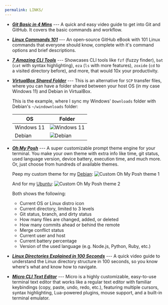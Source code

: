 ```yaml
---
permalink: LINKS/
---
```


-   [**_Git Basic in 4 Mins_**](https://youtu.be/e9lnsKot_SQ) --- A quick and easy video guide to get into Git and GitHub. It covers the basic commands and workflow.

-   [**_Linux Commands 101_**](https://github.com/bobbyiliev/101-linux-commands-ebook?tab=readme-ov-file#commands) --- An open-source GitHub eBook with 101 Linux commands that everyone should know, complete with it's command options and brief descriptions.

-   [**_7 Amazing CLI Tools_**](https://www.youtube.com/watch?v=mmqDYw9C30I&t=782s) --- Showcases CLI tools like `fzf` (fuzzy finder), `bat` (`cat` with syntax highlighting), `eza` (`ls` with more features), `zoxide` (`cd` to a visited directory before), and more, that would 10x your productivity.

-   [**_VirtualBox Shared Folder_**](https://askubuntu.com/questions/161759/how-to-access-a-shared-folder-in-virtualbox) --- This is an alternative for `SCP` transfer files, where you can have a folder shared between your host OS (in my case Windows 11) and Debian in VirtualBox.

    This is the example, where I sync my Windows' `Downloads` folder with Debian's `~/windownloads` folder:  
    
    | OS | Folder |
    | --- | --- |
    | Windows 11 | ![Windows 11](https://res.cloudinary.com/dr1tp0gwd/image/upload/v1726232347/hije4krdjyuigkz0tsog.png) |
    | Debian | ![Debian](https://res.cloudinary.com/dr1tp0gwd/image/upload/v1726232348/wsgzjhdhjfvlr29stoka.png) |

-   [**_Oh My Posh_**](https://ohmyposh.dev/) --- A super customizable prompt theme engine for your terminal. You make your own theme with extra info like time, git status, used language version, device battery, execution time, and much more. Or, just choose from hundreds of available themes.

    Peep my custom theme for my [Debian](https://raw.githubusercontent.com/absolutepraya/config/config/ohmyposh_debian.omp.json):
    ![Custom Oh My Posh theme 1](https://res.cloudinary.com/dr1tp0gwd/image/upload/v1726106669/aol1hkmqa3hw53swpw9k.png)

    And for my [Ubuntu](https://raw.githubusercontent.com/absolutepraya/config/config/ohmyposh_ubuntu.omp.json):
    ![Custom Oh My Posh theme 2](https://res.cloudinary.com/dr1tp0gwd/image/upload/v1726106669/vrqsppylwszqbdp6sy4o.png)

    Both shows the following:

    -   Current OS or Linux distro icon
    -   Current directory, limited to 3 levels
    -   Git status, branch, and dirty status
    -   How many files are changed, added, or deleted
    -   How many commits ahead or behind the remote
    -   Merge conflict status
    -   Current user and host
    -   Current battery percentage
    -   Version of the used language (e.g. Node.js, Python, Ruby, etc.)

-   [**_Linux Directories Explained in 100 Seconds_**](https://www.youtube.com/watch?v=42iQKuQodW4&pp=ygUSZGViaWFuIGZpbGUgc3lzdGVt) --- A quick video guide to understand the Linux directory structure in 100 seconds, so you know where's what and know how to navigate.

-   [**_Micro CLI Text Editor_**](https://micro-editor.github.io/) --- Micro is a highly customizable, easy-to-use terminal text editor that works like a regular text editor with familiar keybindings (copy, paste, undo, redo, etc.), featuring multiple cursors, syntax highlighting, Lua-powered plugins, mouse support, and a built-in terminal emulator.
